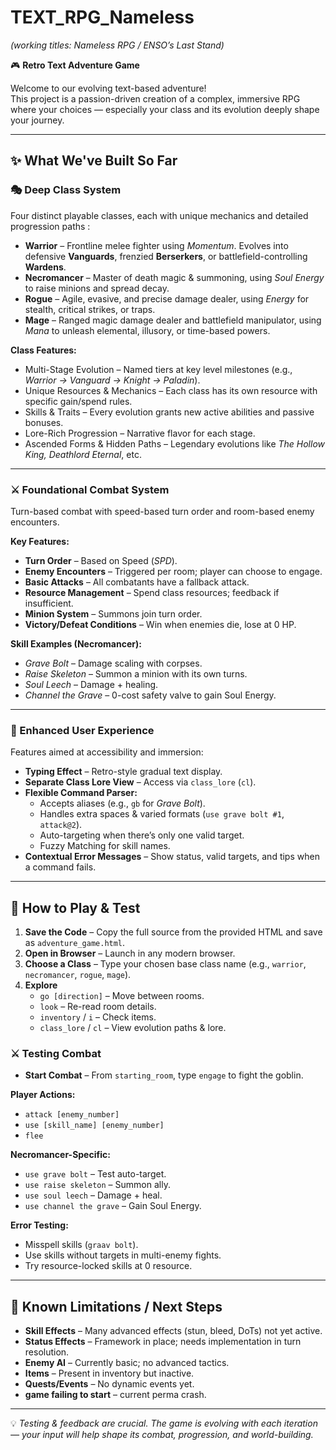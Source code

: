 # TEXT_RPG_Nameless  
*(working titles: Nameless RPG / ENSO’s Last Stand)*  

🎮 **Retro Text Adventure Game**  

Welcome to our evolving text-based adventure!  
This project is a passion-driven creation of a complex, immersive RPG where your choices — especially your class and its evolution  deeply shape your journey.  

---

## ✨ What We've Built So Far  

### 🎭 Deep Class System  

Four distinct playable classes, each with unique mechanics and detailed progression paths :  

- **Warrior** – Frontline melee fighter using *Momentum*. Evolves into defensive **Vanguards**, frenzied **Berserkers**, or battlefield-controlling **Wardens**.  
- **Necromancer** – Master of death magic & summoning, using *Soul Energy* to raise minions and spread decay.  
- **Rogue** – Agile, evasive, and precise damage dealer, using *Energy* for stealth, critical strikes, or traps.  
- **Mage** – Ranged magic damage dealer and battlefield manipulator, using *Mana* to unleash elemental, illusory, or time-based powers.  

**Class Features:**  
- Multi-Stage Evolution – Named tiers at key level milestones (e.g., *Warrior → Vanguard → Knight → Paladin*).  
- Unique Resources & Mechanics – Each class has its own resource with specific gain/spend rules.  
- Skills & Traits – Every evolution grants new active abilities and passive bonuses.  
- Lore-Rich Progression – Narrative flavor for each stage.  
- Ascended Forms & Hidden Paths – Legendary evolutions like *The Hollow King, Deathlord Eternal*, etc.  

---

### ⚔ Foundational Combat System  

Turn-based combat with speed-based turn order and room-based enemy encounters.  

**Key Features:**  
- **Turn Order** – Based on Speed (*SPD*).  
- **Enemy Encounters** – Triggered per room; player can choose to engage.  
- **Basic Attacks** – All combatants have a fallback attack.  
- **Resource Management** – Spend class resources; feedback if insufficient.  
- **Minion System** – Summons join turn order.  
- **Victory/Defeat Conditions** – Win when enemies die, lose at 0 HP.  

**Skill Examples (Necromancer):**  
- *Grave Bolt* – Damage scaling with corpses.  
- *Raise Skeleton* – Summon a minion with its own turns.  
- *Soul Leech* – Damage + healing.  
- *Channel the Grave* – 0-cost safety valve to gain Soul Energy.  

---

### 💬 Enhanced User Experience  

Features aimed at accessibility and immersion:  

- **Typing Effect** – Retro-style gradual text display.  
- **Separate Class Lore View** – Access via `class_lore` (`cl`).  
- **Flexible Command Parser:**  
  - Accepts aliases (e.g., `gb` for *Grave Bolt*).  
  - Handles extra spaces & varied formats (`use grave bolt #1`, `attack@2`).  
  - Auto-targeting when there’s only one valid target.  
  - Fuzzy Matching for skill names.  
- **Contextual Error Messages** – Show status, valid targets, and tips when a command fails.  

---

## 🚀 How to Play & Test  

1. **Save the Code** – Copy the full source from the provided HTML and save as `adventure_game.html`.  
2. **Open in Browser** – Launch in any modern browser.  
3. **Choose a Class** – Type your chosen base class name (e.g., `warrior`, `necromancer`, `rogue`, `mage`).  
4. **Explore**  
   - `go [direction]` – Move between rooms.  
   - `look` – Re-read room details.  
   - `inventory` / `i` – Check items.  
   - `class_lore` / `cl` – View evolution paths & lore.  

### ⚔ Testing Combat  

- **Start Combat** – From `starting_room`, type `engage` to fight the goblin.  

**Player Actions:**  
- `attack [enemy_number]`  
- `use [skill_name] [enemy_number]`  
- `flee`  

**Necromancer-Specific:**  
- `use grave bolt` – Test auto-target.  
- `use raise skeleton` – Summon ally.  
- `use soul leech` – Damage + heal.  
- `use channel the grave` – Gain Soul Energy.  

**Error Testing:**  
- Misspell skills (`graav bolt`).  
- Use skills without targets in multi-enemy fights.  
- Try resource-locked skills at 0 resource.  

---

## 🚧 Known Limitations / Next Steps  

- **Skill Effects** – Many advanced effects (stun, bleed, DoTs) not yet active.  
- **Status Effects** – Framework in place; needs implementation in turn resolution.  
- **Enemy AI** – Currently basic; no advanced tactics.  
- **Items** – Present in inventory but inactive.  
- **Quests/Events** – No dynamic events yet.  
- **game failing to start** – current perma crash.  
---

💡 *Testing & feedback are crucial. The game is evolving with each iteration — your input will help shape its combat, progression, and world-building.*  
